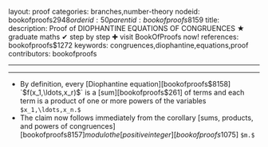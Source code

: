 layout: proof
categories: branches,number-theory
nodeid: bookofproofs$2948
orderid: 50
parentid: bookofproofs$8159
title: 
description:  Proof of DIOPHANTINE EQUATIONS OF CONGRUENCES &#9733; graduate maths &#10004; step by step &#10010; visit BookOfProofs now!
references: bookofproofs$1272
keywords: congruences,diophantine,equations,proof
contributors: bookofproofs

---


---

* By definition, every [Diophantine equation][bookofproofs$8158] `$f(x_1,\ldots,x_r)$` is a [sum][bookofproofs$261] of terms and each term is a product of one or more powers of the variables `$x_1,\ldots,x_n.$`
* The claim now follows immediately from the corollary [sums, products, and powers of congruences][bookofproofs$8157] modulo the [positive integer][bookofproofs$1075] `$m.$`
